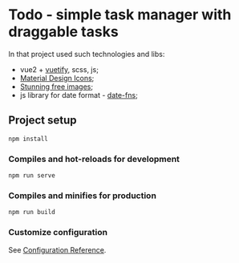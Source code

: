 # Todo - simple task manager with draggable tasks
In that project used such technologies and libs:
- vue2 + [vuetify](https://vuetifyjs.com/en/), scss, js;
- [Material Design Icons](https://materialdesignicons.com/);
- [Stunning free images](https://pixabay.com/);
- js library for date format - [date-fns](https://date-fns.org/);

## Project setup
```
npm install
```

### Compiles and hot-reloads for development
```
npm run serve
```

### Compiles and minifies for production
```
npm run build
```

### Customize configuration
See [Configuration Reference](https://cli.vuejs.org/config/).

